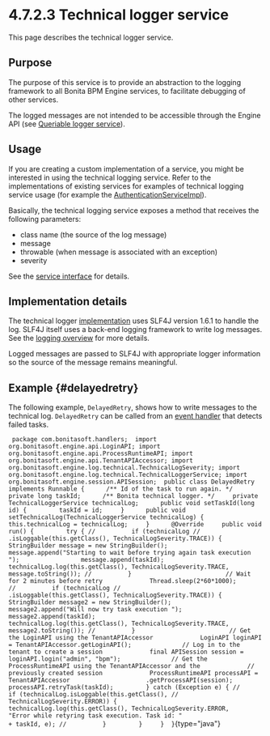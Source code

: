 
4.7.2.3 Technical logger service
================================

This page describes the technical logger service.

Purpose
-------

The purpose of this service is to provide an abstraction to the logging framework to all Bonita BPM Engine services, to facilitate debugging of other services.

The logged messages are not intended to be accessible through the Engine API (see [Queriable logger service](/queriable-logger-service-0)).

Usage
-----

If you are creating a custom implementation of a service, you might be interested in using the technical logging
service. Refer to the implementations of existing services for examples of technical logging service usage (for example the [AuthenticationServiceImpl](https://github.com/bonitasoft/bonita-engine/blob/master/services/bonita-authentication/bonita-authentication-api-impl/src/main/java/org/bonitasoft/engine/authentication/impl/AuthenticationServiceImpl.java)).

Basically, the technical logging service exposes a method that receives the following parameters:

-   class name (the source of the log message)
-   message
-   throwable (when message is associated with an exception)
-   severity

See the [service
interface](https://github.com/bonitasoft/bonita-engine/blob/master/services/bonita-log/bonita-log-technical-api/src/main/java/org/bonitasoft/engine/log/technical/TechnicalLoggerService.java) for details.

Implementation details
----------------------

The technical logger
[implementation](https://github.com/bonitasoft/bonita-engine/blob/master/services/bonita-log/bonita-log-technical-slf4j/src/main/java/org/bonitasoft/engine/log/technical/TechnicalLoggerSLF4JImpl.java)
uses SLF4J version 1.6.1 to handle the log. SLF4J itself uses a back-end logging framework to write log messages. See the [logging
overview](/logging-0) for more details.

Logged messages are passed to SLF4J with appropriate logger information so the source of the message remains
meaningful.

Example {#delayedretry}
-------

The following example, `DelayedRetry`, shows how to write messages to the technical log. `DelayedRetry` can be called from an [event handler](/event-handlers-0) that detects failed tasks.

` package com.bonitasoft.handlers;  import org.bonitasoft.engine.api.LoginAPI; import org.bonitasoft.engine.api.ProcessRuntimeAPI; import org.bonitasoft.engine.api.TenantAPIAccessor; import org.bonitasoft.engine.log.technical.TechnicalLogSeverity; import org.bonitasoft.engine.log.technical.TechnicalLoggerService; import org.bonitasoft.engine.session.APISession;  public class DelayedRetry implements Runnable {      /** Id of the task to run again. */     private long taskId;      /** Bonita technical logger. */     private TechnicalLoggerService technicalLog;      public void setTaskId(long id) {         taskId = id;     }      public void setTechnicalLog(TechnicalLoggerService technicalLog) {         this.technicalLog = technicalLog;     }      @Override     public void run() {         try { //          if (technicalLog //                  .isLoggable(this.getClass(), TechnicalLogSeverity.TRACE)) {                 StringBuilder message = new StringBuilder();                 message.append("Starting to wait before trying again task execution ");                 message.append(taskId);                 technicalLog.log(this.getClass(), TechnicalLogSeverity.TRACE,                         message.toString()); //          }                          // Wait for 2 minutes before retry             Thread.sleep(2*60*1000);              //          if (technicalLog //                  .isLoggable(this.getClass(), TechnicalLogSeverity.TRACE)) {                 StringBuilder message2 = new StringBuilder();                 message2.append("Will now try task execution ");                 message2.append(taskId);                 technicalLog.log(this.getClass(), TechnicalLogSeverity.TRACE,                         message2.toString()); //          }                          // Get the LoginAPI using the TenantAPIAccessor             LoginAPI loginAPI = TenantAPIAccessor.getLoginAPI();              // Log in to the tenant to create a session             final APISession session = loginAPI.login("admin", "bpm");              // Get the ProcessRuntimeAPI using the TenantAPIAccessor and the             // previously created session             ProcessRuntimeAPI processAPI = TenantAPIAccessor                     .getProcessAPI(session);              processAPI.retryTask(taskId);         } catch (Exception e) { //          if (technicalLog.isLoggable(this.getClass(), //                  TechnicalLogSeverity.ERROR)) {                 technicalLog.log(this.getClass(), TechnicalLogSeverity.ERROR,                         "Error while retyring task execution. Task id: "                                 + taskId, e); //          }         }     }  }`{type="java"}

